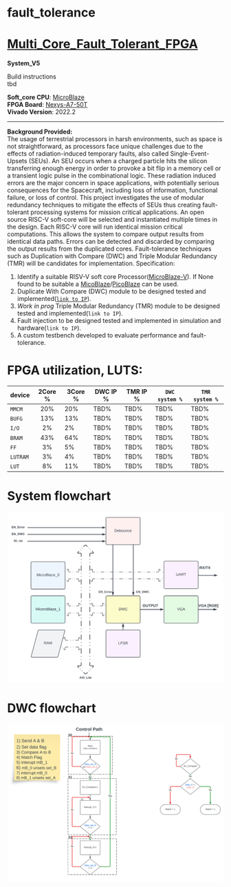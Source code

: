 # fault_tolerance
# [Multi_Core_Fault_Tolerant_FPGA](https://www.brennan.gg/)

 **System_V5**  

Build instructions    
tbd  

**Soft_core CPU**: [MicroBlaze](https://www.xilinx.com/products/design-tools/microblaze.html)  
**FPGA Board**: [Nexys-A7-50T](https://www.xilinx.com/support/university/xup-boards/DigilentNexysA7.html)  
**Vivado Version**: 2022.2

---

**Background Provided:**   
The usage of terrestrial processors in harsh environments, such as space is not straightforward, as processors face unique challenges due to the effects of radiation-induced temporary faults, also called Single-Event-Upsets (SEUs). An SEU occurs when a charged particle hits the silicon transferring enough energy in order to provoke a bit flip in a memory cell or a transient logic pulse in the combinational logic. These radiation induced errors are the major concern in space applications, with potentially serious consequences for the Spacecraft, including loss of information, functional failure, or loss of control. This project investigates the use of modular redundancy techniques to mitigate the effects of SEUs thus creating fault-tolerant processing systems for mission critical applications. An open source RISC-V soft-core will be selected and instantiated multiple times in the design. Each RISC-V core will run identical mission critical computations. This allows the system to compare output results from identical data paths. Errors can be detected and discarded by comparing the output results from the duplicated cores. Fault-tolerance techniques such as Duplication with Compare (DWC) and Triple Modular Redundancy (TMR) will be candidates for implementation. Specification:

1. Identify a suitable RISV-V soft core Processor([MicroBlaze-V](https://www.xilinx.com/products/design-tools/microblaze-v.html#overview)). If None found to be suitable a [MicoBlaze](https://www.xilinx.com/products/design-tools/microblaze.html)/[PicoBlaze](https://www.xilinx.com/products/intellectual-property/picoblaze.html) can be used.
2. Duplicate With Compare (DWC) module to be designed tested and implemented([`link to IP`](https://github.com/Fuscior/fault_tolerance/tree/main/ip_repo/dwc_04_01_1_0)).
3. *Work in prog* Triple Modular Redundancy (TMR) module to be designed tested and implemented(`link to IP`).
4. Fault injection to be designed tested and implemented in simulation and hardware(`link to IP`).
5. A custom testbench developed to evaluate performance and fault-tolerance.

# FPGA utilization, LUTS:  

|       device  |         2Core % |      3Core % |     DWC IP % |     TMR IP % | `DWC system %` | `TMR system %` |
| ------------- | :-------------: |------------- |------------- |------------- |------------- |------------- |
| `MMCM`  |                  20%  |         20%  |        TBD%  |        TBD%  |        TBD%  |        TBD%  |
| `BUFG`  |                  13%  |         13%  |        TBD%  |        TBD%  |        TBD%  |        TBD%  |
| `I/O`  |                    2%  |          2%  |        TBD%  |        TBD%  |        TBD%  |        TBD%  |
| `BRAM`  |                  43%  |         64%  |        TBD%  |        TBD%  |        TBD%  |        TBD%  |
| `FF`  |                     3%  |          5%  |        TBD%  |        TBD%  |        TBD%  |        TBD%  |
| `LUTRAM`  |                 3%  |          4%  |        TBD%  |        TBD%  |        TBD%  |        TBD%  |
| `LUT`  |                    8%  |         11%  |        TBD%  |        TBD%  |        TBD%  |        TBD%  |

# System flowchart
![image](https://github.com/Fuscior/fault_tolerance/blob/main/docs/code/images/High_level_system_diagram.png)


# DWC flowchart  
![image](https://github.com/Fuscior/fault_tolerance/blob/main/docs/code/images/DWC_control_path.png)


